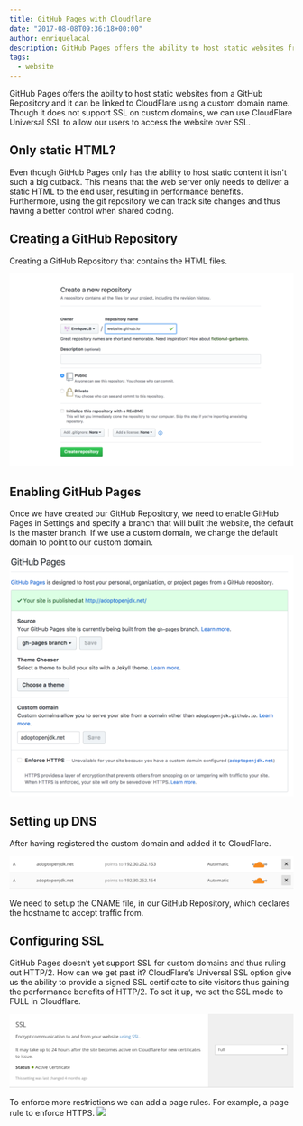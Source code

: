 ```yaml
---
title: GitHub Pages with Cloudflare
date: "2017-08-08T09:36:18+00:00"
author: enriquelacal
description: GitHub Pages offers the ability to host static websites from a GitHub Repository and it can be linked to CloudFlare using a custom domain name. Though it does not support SSL on custom domains, we can use CloudFlare Universal SSL to allow our users to access the website over SSL.
tags:
  - website
---
```

GitHub Pages offers the ability to host static websites from a GitHub Repository and it can be linked to CloudFlare using a custom domain name. Though it does not support SSL on custom domains, we can use CloudFlare Universal SSL to allow our users to access the website over SSL.

## Only static HTML?

Even though GitHub Pages only has the ability to host static content it isn't such a big cutback. This means that the web server only needs to deliver a static HTML to the end user, resulting in performance benefits. Furthermore, using the git repository we can track site changes and thus having a better control when shared coding.

## Creating a GitHub Repository

Creating a GitHub Repository that contains the HTML files.

![Website Repository](./website-repo-1024x696.png)

## Enabling GitHub Pages

Once we have created our GitHub Repository, we need to enable GitHub Pages in Settings and specify a branch that will built the website, the default is the master branch. If we use a custom domain, we change the default domain to point to our custom domain.

![](./EnableGitHubPages-1024x869.png)

## Setting up DNS

After having registered the custom domain and added it to CloudFlare.

![Custom Domain CloudFlare](./domainNameCloudFlare-1024x119.png)

We need to setup the CNAME file, in our GitHub Repository, which declares the hostname to accept traffic from.

## Configuring SSL

GitHub Pages doesn’t yet support SSL for custom domains and thus ruling out HTTP/2. How can we get past it?
CloudFlare’s Universal SSL option give us the ability to provide a signed SSL certificate to site visitors thus gaining the performance benefits of HTTP/2. To set it up, we set the SSL mode to FULL in Cloudflare.

![](./SSLMode-1024x267.png)

To enforce more restrictions we can add a page rules. For example, a page rule to enforce HTTPS.
![](/pagerule-1024x591.png)


